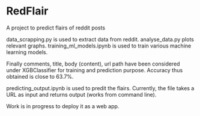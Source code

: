 # RedFlair
A project to predict flairs of reddit posts

data_scrapping.py is used to extract data from reddit.
analyse_data.py plots relevant graphs.
training_ml_models.ipynb is used to train various machine learning models. 

Finally comments, title, body (content), url path have been considered under XGBClassifier for training and prediction purpose.
Accuracy thus obtained is close to 63.7%.

predicting_output.ipynb is used to predit the flairs. Currently, the file takes a URL as input and returns output (works from command line).

Work is in progress to deploy it as a web app.

